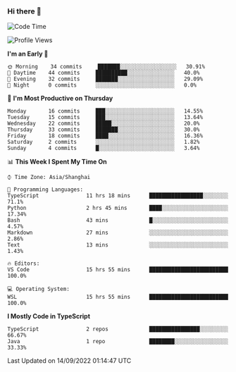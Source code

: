 ### Hi there 👋

<!--
**waynelwz/waynelwz** is a ✨ _special_ ✨ repository because its `README.md` (this file) appears on your GitHub profile.

Here are some ideas to get you started:

- 🔭 I’m currently working on ...
- 🌱 I’m currently learning ...
- 👯 I’m looking to collaborate on ...
- 🤔 I’m looking for help with ...
- 💬 Ask me about ...
- 📫 How to reach me: ...
- 😄 Pronouns: ...
- ⚡ Fun fact: ...
-->

<!--START_SECTION:waka-->
![Code Time](http://img.shields.io/badge/Code%20Time-438%20hrs%2020%20mins-blue)

![Profile Views](http://img.shields.io/badge/Profile%20Views-0-blue)

**I'm an Early 🐤** 

```text
🌞 Morning    34 commits     ███████░░░░░░░░░░░░░░░░░░   30.91% 
🌆 Daytime    44 commits     ██████████░░░░░░░░░░░░░░░   40.0% 
🌃 Evening    32 commits     ███████░░░░░░░░░░░░░░░░░░   29.09% 
🌙 Night      0 commits      ░░░░░░░░░░░░░░░░░░░░░░░░░   0.0%

```
📅 **I'm Most Productive on Thursday** 

```text
Monday       16 commits     ███░░░░░░░░░░░░░░░░░░░░░░   14.55% 
Tuesday      15 commits     ███░░░░░░░░░░░░░░░░░░░░░░   13.64% 
Wednesday    22 commits     █████░░░░░░░░░░░░░░░░░░░░   20.0% 
Thursday     33 commits     ███████░░░░░░░░░░░░░░░░░░   30.0% 
Friday       18 commits     ████░░░░░░░░░░░░░░░░░░░░░   16.36% 
Saturday     2 commits      ░░░░░░░░░░░░░░░░░░░░░░░░░   1.82% 
Sunday       4 commits      █░░░░░░░░░░░░░░░░░░░░░░░░   3.64%

```


📊 **This Week I Spent My Time On** 

```text
⌚︎ Time Zone: Asia/Shanghai

💬 Programming Languages: 
TypeScript               11 hrs 18 mins      █████████████████░░░░░░░░   71.1% 
Python                   2 hrs 45 mins       ████░░░░░░░░░░░░░░░░░░░░░   17.34% 
Bash                     43 mins             █░░░░░░░░░░░░░░░░░░░░░░░░   4.57% 
Markdown                 27 mins             ░░░░░░░░░░░░░░░░░░░░░░░░░   2.86% 
Text                     13 mins             ░░░░░░░░░░░░░░░░░░░░░░░░░   1.43%

🔥 Editors: 
VS Code                  15 hrs 55 mins      █████████████████████████   100.0%

💻 Operating System: 
WSL                      15 hrs 55 mins      █████████████████████████   100.0%

```

**I Mostly Code in TypeScript** 

```text
TypeScript               2 repos             ████████████████░░░░░░░░░   66.67% 
Java                     1 repo              ████████░░░░░░░░░░░░░░░░░   33.33%

```



 Last Updated on 14/09/2022 01:14:47 UTC
<!--END_SECTION:waka-->
